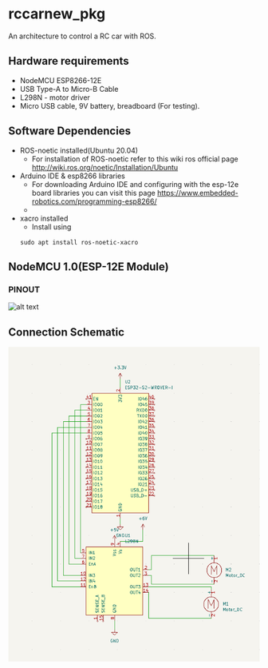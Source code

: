 # rccarnew_pkg
An architecture to control a RC car with ROS.

## Hardware requirements
- NodeMCU ESP8266-12E
- USB Type-A to Micro-B Cable
- L298N - motor driver
- Micro USB cable, 9V battery, breadboard (For testing).

## Software Dependencies
- ROS-noetic installed(Ubuntu 20.04) 
    - For installation of ROS-noetic refer to this wiki ros official page 
    http://wiki.ros.org/noetic/Installation/Ubuntu
- Arduino IDE & esp8266 libraries 
    - For downloading Arduino IDE and configuring with the esp-12e board libraries you can visit this page
    https://www.embedded-robotics.com/programming-esp8266/
    - 
- xacro installed
    - Install using
    ``` 
    sudo apt install ros-noetic-xacro
    ```

## NodeMCU 1.0(ESP-12E Module)
### PINOUT
![alt text](https://www.embedded-robotics.com/wp-content/uploads/2021/05/NodeMCU-ESP8266-v1.0-Pinout-1024x538.png)

## Connection Schematic
![alt text](https://github.com/ec21b1006/rc_car_pkg/blob/main/assets/schmtic.png)


